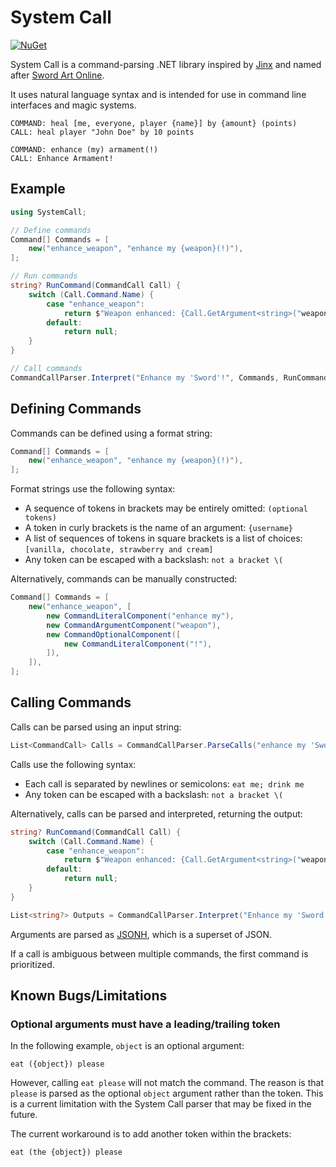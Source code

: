 # System Call

[![NuGet](https://img.shields.io/nuget/v/SystemCall.svg)](https://www.nuget.org/packages/SystemCall)
 
System Call is a command-parsing .NET library inspired by [Jinx](https://github.com/JamesBoer/Jinx) and named after [Sword Art Online](https://swordartonline.fandom.com/wiki/Sacred_Arts).

It uses natural language syntax and is intended for use in command line interfaces and magic systems.

```
COMMAND: heal [me, everyone, player {name}] by {amount} (points)
CALL: heal player "John Doe" by 10 points
```
```
COMMAND: enhance (my) armament(!)
CALL: Enhance Armament!
```

## Example

```cs
using SystemCall;

// Define commands
Command[] Commands = [
    new("enhance_weapon", "enhance my {weapon}(!)"),
];

// Run commands
string? RunCommand(CommandCall Call) {
    switch (Call.Command.Name) {
        case "enhance_weapon":
            return $"Weapon enhanced: {Call.GetArgument<string>("weapon")}";
        default:
            return null;
    }
}

// Call commands
CommandCallParser.Interpret("Enhance my 'Sword'!", Commands, RunCommand);
```

## Defining Commands

Commands can be defined using a format string:
```cs
Command[] Commands = [
    new("enhance_weapon", "enhance my {weapon}(!)"),
];
```

Format strings use the following syntax:
- A sequence of tokens in brackets may be entirely omitted: `(optional tokens)`
- A token in curly brackets is the name of an argument: `{username}`
- A list of sequences of tokens in square brackets is a list of choices: `[vanilla, chocolate, strawberry and cream]`
- Any token can be escaped with a backslash: `not a bracket \(`

Alternatively, commands can be manually constructed:
```cs
Command[] Commands = [
    new("enhance_weapon", [
        new CommandLiteralComponent("enhance my"),
        new CommandArgumentComponent("weapon"),
        new CommandOptionalComponent([
            new CommandLiteralComponent("!"),
        ]),
    ]),
];
```

## Calling Commands

Calls can be parsed using an input string:
```cs
List<CommandCall> Calls = CommandCallParser.ParseCalls("enhance my 'Sword'!", Commands);
```

Calls use the following syntax:
- Each call is separated by newlines or semicolons: `eat me; drink me`
- Any token can be escaped with a backslash: `not a bracket \(`

Alternatively, calls can be parsed and interpreted, returning the output:
```cs
string? RunCommand(CommandCall Call) {
    switch (Call.Command.Name) {
        case "enhance_weapon":
            return $"Weapon enhanced: {Call.GetArgument<string>("weapon")}";
        default:
            return null;
    }
}

List<string?> Outputs = CommandCallParser.Interpret("Enhance my 'Sword'!", Commands, RunCommand);
```

Arguments are parsed as [JSONH](https://github.com/jsonh-org/Jsonh), which is a superset of JSON.

If a call is ambiguous between multiple commands, the first command is prioritized.

## Known Bugs/Limitations

### Optional arguments must have a leading/trailing token

In the following example, `object` is an optional argument:
```
eat ({object}) please
```
However, calling `eat please` will not match the command.
The reason is that `please` is parsed as the optional `object` argument rather than the token.
This is a current limitation with the System Call parser that may be fixed in the future.

The current workaround is to add another token within the brackets:
```
eat (the {object}) please
```